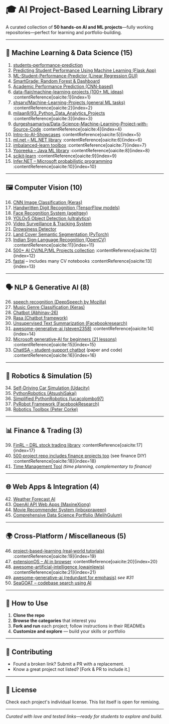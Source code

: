 # 🎓 AI Project-Based Learning Library

A curated collection of **50 hands-on AI and ML projects**—fully working repositories—perfect for learning and portfolio-building.

---

## 🧠 Machine Learning & Data Science (15)

1. [students-performance-prediction](https://github.com/mohammedAljadd/students-performance-prediction)  
2. [Predicting Student Performance Using Machine Learning (Flask App)](https://github.com/skprasad117/Predicting-Student-Performance-Using-Machine-Learning)  
3. [ML-Student-Performance-Predictor (Linear Regression GUI)](https://github.com/William-Laverty/ML-Student-Performance-Predictor)  
4. [SmartGrade: Random Forest & Dashboard](https://github.com/VipinChoudhary-dev/SmartGrade-randomforest-ML)  
5. [Academic Performance Prediction (CNN-based)](https://github.com/ZongJ1111/Academic-Performance-Prediction)  
6. [data-flair/machine-learning-projects (100+ ML ideas)](https://github.com/data-flair/machine-learning-projects) :contentReference[oaicite:1]{index=1}  
7. [shsarv/Machine-Learning-Projects (general ML tasks)](https://github.com/shsarv/Machine-Learning-Projects) :contentReference[oaicite:2]{index=2}  
8. [milaan9/93_Python_Data_Analytics_Projects](https://github.com/milaan9/93_Python_Data_Analytics_Projects) :contentReference[oaicite:3]{index=3}  
9. [durgeshsamariya/Data-Science-Machine-Learning-Project-with-Source-Code](https://github.com/durgeshsamariya/Data-Science-Machine-Learning-Project-with-Source-Code) :contentReference[oaicite:4]{index=4}  
10. [Intro-to-AI-Showcases](https://github.com/yinlinchen/Intro-to-AI-Showcases) :contentReference[oaicite:5]{index=5}  
11. [ml.net – ML.NET library](https://github.com/dotnet/machinelearning) :contentReference[oaicite:6]{index=6}  
12. [imbalanced-learn toolbox](https://github.com/scikit-learn-contrib/imbalanced-learn) :contentReference[oaicite:7]{index=7}  
13. [Yooreeka – Java ML library](https://github.com/marmanis/yooreeka) :contentReference[oaicite:8]{index=8}  
14. [scikit‑learn](https://github.com/scikit-learn/scikit-learn) :contentReference[oaicite:9]{index=9}  
15. [Infer.NET – Microsoft probabilistic programming](https://github.com/dotnet/infer) :contentReference[oaicite:10]{index=10}  

---

## 🖼️ Computer Vision (10)

16. [CNN Image Classification (Keras)](https://github.com/keras-team/keras)  
17. [Handwritten Digit Recognition (TensorFlow models)](https://github.com/tensorflow/models)  
18. [Face Recognition System (ageitgey)](https://github.com/ageitgey/face_recognition)  
19. [YOLOv5 Object Detection (ultralytics)](https://github.com/ultralytics/yolov5)  
20. [Video Surveillance & Tracking System](https://github.com/ApoorvGit/Video-Surveillance-and-tracking-system)  
21. [Drowsiness Detector](https://github.com/Projects-Developer/Drowsiness-Detector-College-Project)  
22. [Land Cover Semantic Segmentation (PyTorch)](https://github.com/souvikmajumder26/Land-Cover-Semantic-Segmentation-PyTorch)  
23. [Indian Sign‑Language Recognition (OpenCV)](https://github.com/Arshad221b/Sign-Language-Recognition) :contentReference[oaicite:11]{index=11}  
24. [500+ AI CV/NLP/ML Projects collection](https://github.com/ashishpatel26/500-AI-Machine-learning-Deep-learning-Computer-vision-NLP-Projects-with-code) :contentReference[oaicite:12]{index=12}  
25. [fastai](https://github.com/fastai/fastai) – includes many CV notebooks :contentReference[oaicite:13]{index=13}  

---

## 🗣️ NLP & Generative AI (8)

26. [speech recognition (DeepSpeech by Mozilla)](https://github.com/mozilla/DeepSpeech)  
27. [Music Genre Classification (Keras)](https://github.com/keunwoochoi/music-auto_tagging-keras)  
28. [Chatbot (Abhinav-26)](https://github.com/Abhinav-26/AI-Chatbot)  
29. [Rasa (Chatbot framework)](https://github.com/RasaHQ/rasa)  
30. [Unsupervised Text Summarization (Facebookresearch)](https://github.com/facebookresearch/UnsupervisedMT)  
31. [awesome-generative-ai (steven2358)](https://github.com/steven2358/awesome-generative-ai) :contentReference[oaicite:14]{index=14}  
32. [Microsoft generative‑AI for beginners (21 lessons)](https://github.com/microsoft/generative-ai-for-beginners) :contentReference[oaicite:15]{index=15}  
33. [ChatISA – student-support chatbot](https://github.com/YOUR_ORG/ChatISA) (paper and code) :contentReference[oaicite:16]{index=16}  

---

## 🚗 Robotics & Simulation (5)

34. [Self-Driving Car Simulation (Udacity)](https://github.com/udacity/self-driving-car-sim)  
35. [PythonRobotics (AtsushiSakai)](https://github.com/AtsushiSakai/PythonRobotics)  
36. [Simplified PythonRobotics (lucacolombo97)](https://github.com/lucacolombo97/PythonRobotics)  
37. [PyRobot Framework (FacebookResearch)](https://github.com/facebookresearch/pyrobot)  
38. [Robotics Toolbox (Peter Corke)](https://github.com/petercorke/robotics-toolbox-python)  

---

## 📊 Finance & Trading (3)

39. [FinRL – DRL stock trading library](https://github.com/AI4Finance-LLC/FinRL-Library) :contentReference[oaicite:17]{index=17}  
40. [500‑project repo includes finance projects too](https://github.com/ashishpatel26/500-AI-Machine-learning-Deep-learning-Computer-vision-NLP-Projects-with-code) (see finance DIY) :contentReference[oaicite:18]{index=18}  
41. [Time Management Tool](https://github.com/AnubhavChaturvedi-GitHub/Time-Management-Tool) *(time planning, complementary to finance)*  

---

## 🌐 Web Apps & Integration (4)

42. [Weather Forecast AI](https://github.com/Suundumused/Weather-Forecast-AI-Example)  
43. [OpenAI API Web Apps (MaxineXiong)](https://github.com/MaxineXiong/OpenAI-API-Web-Apps)  
44. [Movie Recommender System (inboxpraveen)](https://github.com/inboxpraveen/movie-recommendation-system)  
45. [Comprehensive Data Science Portfolio (MelihGulum)](https://github.com/MelihGulum/Comprehensive-Data-Science-AI-Project-Portfolio)  

---

## 🌍 Cross-Platform / Miscellaneous (5)

46. [project-based-learning (real‑world tutorials)](https://github.com/practical-tutorials/project-based-learning) :contentReference[oaicite:19]{index=19}  
47. [extensionOS – AI in browser](https://github.com/albertocubeddu/extensionOS) :contentReference[oaicite:20]{index=20}  
48. [awesome-artificial-intelligence (owainlewis)](https://github.com/owainlewis/awesome-artificial-intelligence) :contentReference[oaicite:21]{index=21}  
49. [awesome-generative-ai (redundant for emphasis)](https://github.com/steven2358/awesome-generative-ai) *see #31*  
50. [SeaGOAT – codebase search using AI](https://github.com/kantord/SeaGOAT)  

---

## 📘 How to Use

1. **Clone the repo**  
2. **Browse the categories** that interest you  
3. **Fork and run** each project; follow instructions in their READMEs  
4. **Customize and explore** — build your skills or portfolio  

---

## 👥 Contributing

- Found a broken link? Submit a PR with a replacement.  
- Know a great project not listed? [Fork & PR to include it.]

---

## 📜 License

Check each project's individual license. This list itself is open for remixing.

---

*Curated with love and tested links—ready for students to explore and build.*
